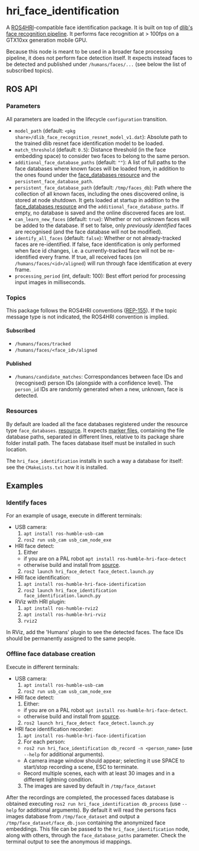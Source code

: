 hri_face_identification
=======================

A [ROS4HRI](https://wiki.ros.org/hri)-compatible face identification package.
It is built on top of
[dlib's face recognition pipeline](http://blog.dlib.net/2017/02/high-quality-face-recognition-with-deep.html).
It performs face recognition at > 100fps on a GTX10xx generation mobile GPU.

Because this node is meant to be used in a broader face processing pipeline,
it does not perform face detection itself.
It expects instead faces to be detected and published under `/humans/faces/...`
(see below the list of subscribed topics).

## ROS API

### Parameters

All parameters are loaded in the lifecycle `configuration` transition.

- `model_path` (default: `<pkg share>/dlib_face_recognition_resnet_model_v1.dat`):
  Absolute path to the trained dlib resnet face identification model to be loaded.
- `match_threshold` (default: `0.5`):
  Distance threshold (in the face embedding space) to consider two faces to belong to the same person.
- `additional_face_database_paths` (default: `""`):
  A list of full paths to the face databases where known faces will be loaded from,
  in addition to the ones found under the [face_databases resource](#resources) and the `persistent_face_database_path`.
- `persistent_face_database_path` (default: `/tmp/faces_db`):
  Path where the collection of all known faces, including the ones discovered online, is stored at node shutdown.
  It gets loaded at startup in addition to the [face_databases resource](#resources) and the `additional_face_database_paths`.
  If empty, no database is saved and the online discovered faces are lost.
- `can_learn_new_faces` (default: `true`):
  Whether or not unknown faces will be added to the database.
  If set to false, only *previously identified* faces are recognised (and the face database will not be modified).
- `identify_all_faces` (default: `false`):
  Whether or not already-tracked faces are re-identified.
  If false, face identification is only performed when face id changes,
  i.e. a currently-tracked face will not be re-identified every frame.
  If true, all received faces (on `/humans/faces/<id>/aligned`) will run through face identification at every frame.
- `processing_period` (int, default: 100):
  Best effort period for processing input images in milliseconds.

### Topics

This package follows the ROS4HRI conventions ([REP-155](https://www.ros.org/reps/rep-0155.html)).
If the topic message type is not indicated, the ROS4HRI convention is implied.

#### Subscribed

- `/humans/faces/tracked`
- `/humans/faces/<face_id>/aligned`

#### Published

- `/humans/candidate_matches`:
  Correspondances between face IDs and (recognised) person IDs (alongside with a confidence level). 
  The `person_id` IDs are randomly generated when a new, unknown, face is detected.

### Resources

By default are loaded all the face databases registered under the resource type `face_databases`.
[resource](https://github.com/ament/ament_cmake/blob/master/ament_cmake_core/doc/resource_index.md).
It expects [marker files](https://github.com/ament/ament_cmake/blob/master/ament_cmake_core/doc/resource_index.md#marker-files),
containing the file database paths, separated in different lines, relative to its package share folder install path.
The faces database itself must be installed in such location.

The `hri_face_identification` installs in such a way a database for itself:
see the `CMakeLists.txt` how it is installed.

## Examples

### Identify faces

For an example of usage, execute in different terminals:
- USB camera:
  1. `apt install ros-humble-usb-cam`
  2. `ros2 run usb_cam usb_cam_node_exe`
- HRI face detect:
  1. Either
    - if you are on a PAL robot `apt install ros-humble-hri-face-detect`
    - otherwise build and install from [source](https://github.com/ros4hri/hri_face_detect).
  2. `ros2 launch hri_face_detect face_detect.launch.py`
- HRI face identification:
  1. `apt install ros-humble-hri-face-identification`
  2. `ros2 launch hri_face_identification face_identification.launch.py`
- RViz with HRI plugin:
  1. `apt install ros-humble-rviz2`
  1. `apt install ros-humble-hri-rviz`
  2. `rviz2`

In RViz, add the 'Humans' plugin to see the detected faces.
The face IDs should be permanently assigned to the same people.

### Offline face database creation

Execute in different terminals:
- USB camera:
  1. `apt install ros-humble-usb-cam`
  2. `ros2 run usb_cam usb_cam_node_exe`
- HRI face detect:
  1. Either:
    - if you are on a PAL robot `apt install ros-humble-hri-face-detect`.
    - otherwise build and install from [source](https://github.com/ros4hri/hri_face_detect).
  2. `ros2 launch hri_face_detect face_detect.launch.py`
- HRI face identification recorder:
  1. `apt install ros-humble-hri-face-identification`
  2. For each person:
    - `ros2 run hri_face_identification db_record -n <person_name>` (use `--help` for additional arguments).
    - A camera image window should appear; selecting it use SPACE to start/stop recording a scene, ESC to terminate.
    - Record multiple scenes, each with at least 30 images and in a different lightning condition.
  3. The images are saved by default in `/tmp/face_dataset`

After the recordings are completed, the processed faces database is obtained executing
`ros2 run hri_face_identification db_process` (use `--help` for additional arguments).
By default it will read the persons facs images database from `/tmp/face_dataset` and
output a `/tmp/face_dataset/face_db.json` containing the anonymized face embeddings.
This file can be passed to the `hri_face_identification` node, along with others, through the `face_database_paths` parameter.
Check the terminal output to see the anonymous id mappings.
